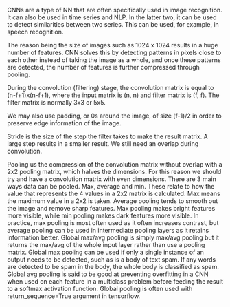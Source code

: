CNNs are a type of NN that are often specifically used in image recognition. It can also be used in time series and NLP. In the latter two, it can be used to detect similarities between two series. This can be used, for example, in speech recognition.

The reason being the size of images such as 1024 x 1024 results in a huge number of features. CNN solves this by detecting patterns in pixels close to each other instead of taking the image as a whole, and once these patterns are detected, the number of features is further compressed through pooling.

During the convolution (filtering) stage, the convolution matrix is equal to (n-f+1)x(n-f+1), where the input matrix is (n, n) and filter matrix is (f, f). The filter matrix is normally 3x3 or 5x5.

We may also use padding, or 0s around the image, of size (f-1)/2 in order to preserve edge information of the image.

Stride is the size of the step the filter takes to make the result matrix. A large step results in a smaller result. We still need an overlap during convolution.

Pooling us the compression of the convolution matrix without overlap with a 2x2 pooling matrix, which halves the dimensions. For this reason we should try and have a convolution matrix with even dimensions. There are 3 main ways data can be pooled. Max, average and min. These relate to how the value that represents the 4 values in a 2x2 matrix is calculated. Max means the maximum value in a 2x2 is taken. Average pooling tends to smooth out the image and remove sharp features. Max pooling makes bright features more visible, while min pooling makes dark features more visible. In practice, max pooling is most often used as it often increases contrast, but average pooling can be used in intermediate pooling layers as it retains information better. Global max/avg pooling is simply max/avg pooling but it returns the max/avg of the whole input layer rather than use a pooling matrix. Global max pooling can be used if only a single instance of an output needs to be detected, such as is a body of text spam. If any words are detected to be spam in the body, the whole body is classified as spam. Global avg pooling is said to be good at preventing overfitting in a CNN when used on each feature in a multiclass problem before feeding the result to a softmax activation function. Global pooling is often used with return_sequence=True argument in tensorflow.
